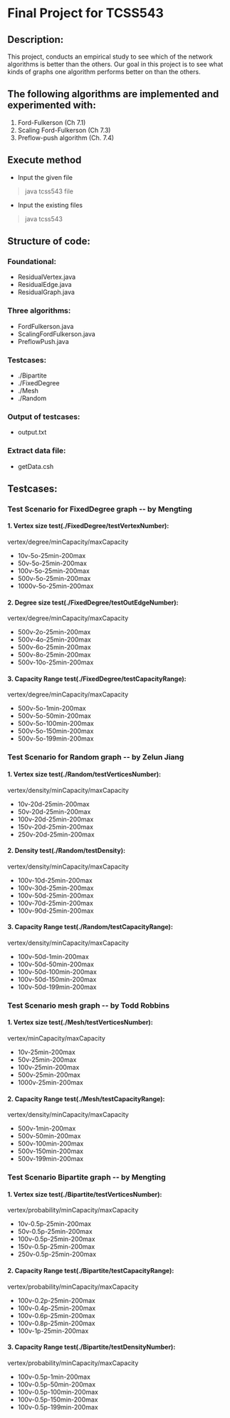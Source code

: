# Final Project for TCSS543
## Description: 
This project, conducts an empirical study to see which of the network algorithms is better than the others. Our goal in this project is to see what kinds of graphs one algorithm performs better on than the others. 

## The following algorithms are implemented and experimented with: 
1. Ford-Fulkerson (Ch 7.1) 
2. Scaling Ford-Fulkerson (Ch 7.3)
3. Preflow-push algorithm (Ch. 7.4)

## Execute method
- Input the given file
> java tcss543 file
- Input the existing files
> java tcss543

## Structure of code:
### Foundational:
- ResidualVertex.java
- ResidualEdge.java
- ResidualGraph.java

### Three algorithms:
- FordFulkerson.java
- ScalingFordFulkerson.java
- PreflowPush.java

### Testcases:
- ./Bipartite
- ./FixedDegree
- ./Mesh
- ./Random

### Output of testcases:
- output.txt

### Extract data file: 
- getData.csh

## Testcases:
### Test Scenario for FixedDegree graph  -- by Mengting
#### 1. Vertex size test(./FixedDegree/testVertexNumber):
vertex/degree/minCapacity/maxCapacity
- 10v-5o-25min-200max
- 50v-5o-25min-200max
- 100v-5o-25min-200max
- 500v-5o-25min-200max
- 1000v-5o-25min-200max



#### 2. Degree size test(./FixedDegree/testOutEdgeNumber):
vertex/degree/minCapacity/maxCapacity
- 500v-2o-25min-200max
- 500v-4o-25min-200max
- 500v-6o-25min-200max
- 500v-8o-25min-200max
- 500v-10o-25min-200max

#### 3. Capacity Range test(./FixedDegree/testCapacityRange):
vertex/degree/minCapacity/maxCapacity
- 500v-5o-1min-200max
- 500v-5o-50min-200max
- 500v-5o-100min-200max
- 500v-5o-150min-200max
- 500v-5o-199min-200max


### Test Scenario for Random graph  -- by Zelun Jiang
#### 1. Vertex size test(./Random/testVerticesNumber):
vertex/density/minCapacity/maxCapacity
- 10v-20d-25min-200max
- 50v-20d-25min-200max
- 100v-20d-25min-200max
- 150v-20d-25min-200max
- 250v-20d-25min-200max


#### 2. Density test(./Random/testDensity):
vertex/density/minCapacity/maxCapacity
- 100v-10d-25min-200max
- 100v-30d-25min-200max
- 100v-50d-25min-200max
- 100v-70d-25min-200max
- 100v-90d-25min-200max


#### 3. Capacity Range test(./Random/testCapacityRange):
vertex/density/minCapacity/maxCapacity
- 100v-50d-1min-200max
- 100v-50d-50min-200max
- 100v-50d-100min-200max
- 100v-50d-150min-200max
- 100v-50d-199min-200max


### Test Scenario mesh graph  -- by Todd Robbins
#### 1. Vertex size test(./Mesh/testVerticesNumber):
vertex/minCapacity/maxCapacity
- 10v-25min-200max
- 50v-25min-200max
- 100v-25min-200max
- 500v-25min-200max
- 1000v-25min-200max

#### 2. Capacity Range test(./Mesh/testCapacityRange):
vertex/density/minCapacity/maxCapacity
- 500v-1min-200max
- 500v-50min-200max
- 500v-100min-200max
- 500v-150min-200max
- 500v-199min-200max

### Test Scenario Bipartite  graph  -- by Mengting
#### 1. Vertex size test(./Bipartite/testVerticesNumber):
vertex/probability/minCapacity/maxCapacity
- 10v-0.5p-25min-200max
- 50v-0.5p-25min-200max
- 100v-0.5p-25min-200max
- 150v-0.5p-25min-200max
- 250v-0.5p-25min-200max


#### 2. Capacity Range test(./Bipartite/testCapacityRange):
vertex/probability/minCapacity/maxCapacity
- 100v-0.2p-25min-200max
- 100v-0.4p-25min-200max
- 100v-0.6p-25min-200max
- 100v-0.8p-25min-200max
- 100v-1p-25min-200max

#### 3. Capacity Range test(./Bipartite/testDensityNumber):
vertex/probability/minCapacity/maxCapacity
- 100v-0.5p-1min-200max
- 100v-0.5p-50min-200max
- 100v-0.5p-100min-200max
- 100v-0.5p-150min-200max
- 100v-0.5p-199min-200max

